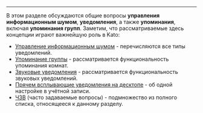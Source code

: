 ***

В этом разделе обсуждаются общие вопросы **управления информационным шумом**, **уведомления**, а также **упоминания**, включая **упоминания групп**. Заметим, что рассматриваемые здесь концепции играют важнейшую роль в Kato:

 - [Управление информационным шумом](/articles/ru/notifications/noise-control) - перечисляются все типы уведомлений.
 - [Упоминание группы](/articles/ru/notifications/group-mentions) - рассматривается функциональность упоминания комнат.
 - [Звуковые уведомления](/articles/ru/notifications/audio-notifications) - рассматривается функциональность звуковых уведомлений.
 - [Прячем всплывающие уведомления на десктопе](/articles/ru/notifications/auto-hide-notifications) - об одной настройке в учётной записи.
 - [ЧЗВ](/articles/ru/notifications/faq-notifications) (часто задаваемые вопросы) - подмножество из полного списка, относящееся к данному разделу.
